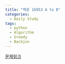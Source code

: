 ```yaml
---
title: "백준 16953 A to B"
categories:
  - Daily Study
tags:
  - python
  - Algorithm
  - Greedy
  - Backjon
---
```



[문제링크](https://www.acmicpc.net/problem/16953)


<script src="https://gist.github.com/71be9a18c3f68a02cf3f6b362659aa05.js"></script>